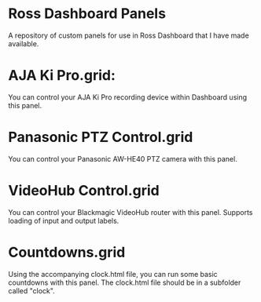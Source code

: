 # Ross Dashboard Panels
A repository of custom panels for use in Ross Dashboard that I have made available.

# AJA Ki Pro.grid:
You can control your AJA Ki Pro recording device within Dashboard using this panel.

# Panasonic PTZ Control.grid
You can control your Panasonic AW-HE40 PTZ camera with this panel.

# VideoHub Control.grid
You can control your Blackmagic VideoHub router with this panel. Supports loading of input and output labels.

# Countdowns.grid
Using the accompanying clock.html file, you can run some basic countdowns with this panel. The clock.html file should be in a subfolder called "clock".
